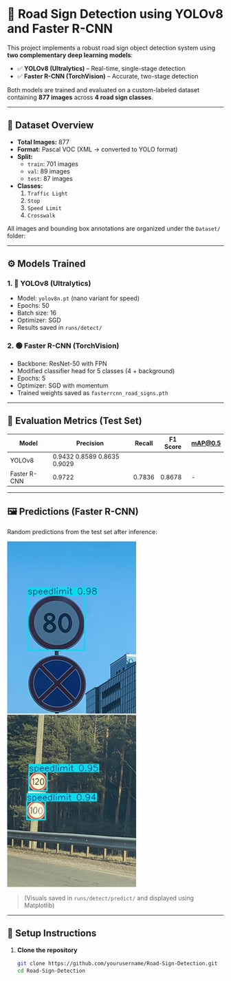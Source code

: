 # 🚦 Road Sign Detection using YOLOv8 and Faster R-CNN

This project implements a robust road sign object detection system using **two complementary deep learning models**:

- ✅ **YOLOv8 (Ultralytics)** – Real-time, single-stage detection  
- ✅ **Faster R-CNN (TorchVision)** – Accurate, two-stage detection

Both models are trained and evaluated on a custom-labeled dataset containing **877 images** across **4 road sign classes**.

---

## 📂 Dataset Overview

- **Total Images:** 877  
- **Format:** Pascal VOC (XML → converted to YOLO format)  
- **Split:**
  - `train`: 701 images
  - `val`: 89 images
  - `test`: 87 images  
- **Classes:**
  1. `Traffic Light`
  2. `Stop`
  3. `Speed Limit`
  4. `Crosswalk`

All images and bounding box annotations are organized under the `Dataset/` folder:


---

## ⚙️ Models Trained

### 1. 🔴 YOLOv8 (Ultralytics)
- Model: `yolov8n.pt` (nano variant for speed)
- Epochs: 50
- Batch size: 16
- Optimizer: SGD
- Results saved in `runs/detect/`

### 2. 🟢 Faster R-CNN (TorchVision)
- Backbone: ResNet-50 with FPN
- Modified classifier head for 5 classes (4 + background)
- Epochs: 5
- Optimizer: SGD with momentum
- Trained weights saved as `fasterrcnn_road_signs.pth`

---

## 🧪 Evaluation Metrics (Test Set)

| Model        | Precision | Recall | F1 Score | mAP@0.5 |
|--------------|-----------|--------|----------|---------|
| YOLOv8       | 0.9432      0.8589   0.8635     0.9029  |
| Faster R-CNN | 0.9722    | 0.7836 | 0.8678   | -       |

---

## 🖼️ Predictions (Faster R-CNN)

Random predictions from the test set after inference:

![sample1](assets/sample1.jpg)
![sample2](assets/sample2.jpg)

> (Visuals saved in `runs/detect/predict/` and displayed using Matplotlib)

---

## 🚀 Setup Instructions

1. **Clone the repository**
   ```bash
   git clone https://github.com/yourusername/Road-Sign-Detection.git
   cd Road-Sign-Detection

